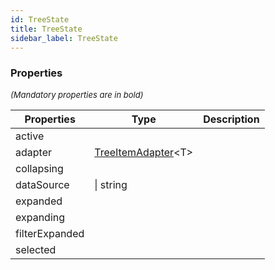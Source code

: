 ```yaml
---
id: TreeState
title: TreeState
sidebar_label: TreeState
---
```




### Properties

<font size="2"><i>(Mandatory properties are in bold)</i></font>

| Properties | Type | Description |
| --------- | ---- | ----------- |
| active |  |  |
| adapter | [TreeItemAdapter](/api2/types/TreeItemAdapter.md)<T\> |  |
| collapsing |  |  |
| dataSource |  \| string |  |
| expanded |  |  |
| expanding |  |  |
| filterExpanded |  |  |
| selected |  |  |
